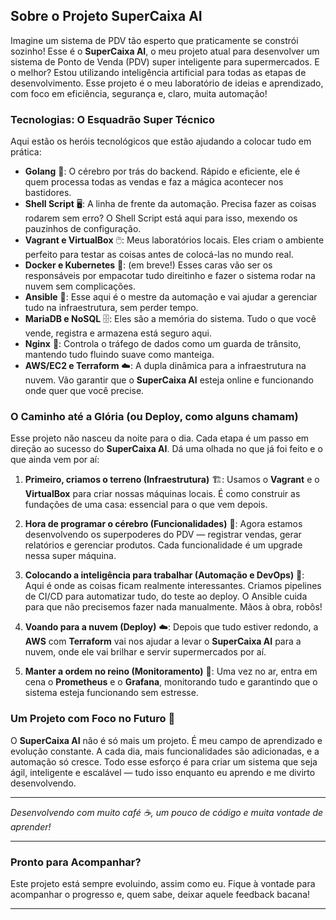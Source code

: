 ## Sobre o Projeto SuperCaixa AI

Imagine um sistema de PDV tão esperto que praticamente se constrói sozinho! Esse é o **SuperCaixa AI**, o meu projeto atual para desenvolver um sistema de Ponto de Venda (PDV) super inteligente para supermercados. E o melhor? Estou utilizando inteligência artificial para todas as etapas de desenvolvimento. Esse projeto é o meu laboratório de ideias e aprendizado, com foco em eficiência, segurança e, claro, muita automação!

### Tecnologias: O Esquadrão Super Técnico
Aqui estão os heróis tecnológicos que estão ajudando a colocar tudo em prática:

- **Golang** 🐹: O cérebro por trás do backend. Rápido e eficiente, ele é quem processa todas as vendas e faz a mágica acontecer nos bastidores.
- **Shell Script** 🖥️: A linha de frente da automação. Precisa fazer as coisas rodarem sem erro? O Shell Script está aqui para isso, mexendo os pauzinhos de configuração.
- **Vagrant e VirtualBox** 🖱️: Meus laboratórios locais. Eles criam o ambiente perfeito para testar as coisas antes de colocá-las no mundo real.
- **Docker e Kubernetes** 🐳: (em breve!) Esses caras vão ser os responsáveis por empacotar tudo direitinho e fazer o sistema rodar na nuvem sem complicações.
- **Ansible** 🤖: Esse aqui é o mestre da automação e vai ajudar a gerenciar tudo na infraestrutura, sem perder tempo.
- **MariaDB e NoSQL** 🗄️: Eles são a memória do sistema. Tudo o que você vende, registra e armazena está seguro aqui.
- **Nginx** 🚦: Controla o tráfego de dados como um guarda de trânsito, mantendo tudo fluindo suave como manteiga.
- **AWS/EC2 e Terraform** ☁️: A dupla dinâmica para a infraestrutura na nuvem. Vão garantir que o **SuperCaixa AI** esteja online e funcionando onde quer que você precise.

### O Caminho até a Glória (ou Deploy, como alguns chamam)
Esse projeto não nasceu da noite para o dia. Cada etapa é um passo em direção ao sucesso do **SuperCaixa AI**. Dá uma olhada no que já foi feito e o que ainda vem por aí:

1. **Primeiro, criamos o terreno (Infraestrutura)** 🏗️: Usamos o **Vagrant** e o **VirtualBox** para criar nossas máquinas locais. É como construir as fundações de uma casa: essencial para o que vem depois.
   
2. **Hora de programar o cérebro (Funcionalidades)** 🧠: Agora estamos desenvolvendo os superpoderes do PDV — registrar vendas, gerar relatórios e gerenciar produtos. Cada funcionalidade é um upgrade nessa super máquina.

3. **Colocando a inteligência para trabalhar (Automação e DevOps)** 🤖: Aqui é onde as coisas ficam realmente interessantes. Criamos pipelines de CI/CD para automatizar tudo, do teste ao deploy. O Ansible cuida para que não precisemos fazer nada manualmente. Mãos à obra, robôs!

4. **Voando para a nuvem (Deploy)** ☁️: Depois que tudo estiver redondo, a **AWS** com **Terraform** vai nos ajudar a levar o **SuperCaixa AI** para a nuvem, onde ele vai brilhar e servir supermercados por aí.

5. **Manter a ordem no reino (Monitoramento)** 👀: Uma vez no ar, entra em cena o **Prometheus** e o **Grafana**, monitorando tudo e garantindo que o sistema esteja funcionando sem estresse.

### Um Projeto com Foco no Futuro 🚀
O **SuperCaixa AI** não é só mais um projeto. É meu campo de aprendizado e evolução constante. A cada dia, mais funcionalidades são adicionadas, e a automação só cresce. Todo esse esforço é para criar um sistema que seja ágil, inteligente e escalável — tudo isso enquanto eu aprendo e me divirto desenvolvendo.

---

_Desenvolvendo com muito café ☕, um pouco de código e muita vontade de aprender!_

---

### Pronto para Acompanhar?
Este projeto está sempre evoluindo, assim como eu. Fique à vontade para acompanhar o progresso e, quem sabe, deixar aquele feedback bacana!

---

